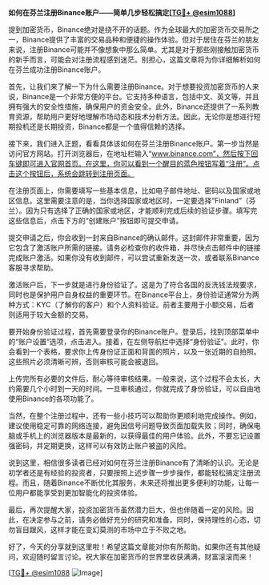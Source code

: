 **如何在芬兰注册Binance账户——简单几步轻松搞定[[TG💪+ @esim1088](https://t.me/s/esim1088)]**

提到加密货币，Binance绝对是绕不开的话题。作为全球最大的加密货币交易所之一，Binance提供了丰富的交易品种和便捷的操作体验。但对于居住在芬兰的朋友来说，注册Binance可能并不像想象中那么简单。尤其是对于那些刚接触加密货币的新手而言，可能会对注册流程感到迷茫。别担心，这篇文章将为你详细解析如何在芬兰成功注册Binance账户。

首先，让我们来了解一下为什么需要注册Binance。对于想要投资加密货币的人来说，Binance是一个非常方便的平台。它支持多种语言，包括中文、英文等，并且拥有强大的安全性措施，确保用户的资金安全。此外，Binance还提供了一系列教育资源，帮助用户更好地理解市场动态和技术分析方法。因此，无论你是想进行短期投机还是长期投资，Binance都是一个值得信赖的选择。

接下来，我们进入正题，看看具体该如何在芬兰注册Binance账户。第一步当然是访问官方网站。打开浏览器后，在地址栏输入“www.binance.com”，然后按下回车键即可进入官网首页。在这里，你可以看到一个醒目的蓝色按钮写着“注册”。点击这个按钮后，系统会跳转到注册页面。

在注册页面上，你需要填写一些基本信息，比如电子邮件地址、密码以及国家或地区信息。这里需要注意的是，当你选择国家或地区时，一定要选择“Finland”（芬兰）。因为只有选择了正确的国家或地区，才能顺利完成后续的验证步骤。填写完这些信息后，点击下方的“创建账户”按钮即可提交申请。

提交申请之后，你会收到一封来自Binance的确认邮件。这封邮件非常重要，因为它包含了激活账户所需的链接。请务必检查你的收件箱，并尽快点击邮件中的链接完成账户激活。如果你没有收到邮件，可以尝试重新发送一次，或者联系Binance客服寻求帮助。

激活账户后，下一步就是进行身份验证了。这是为了符合各国的反洗钱法规要求，同时也是保护用户自身权益的重要环节。在Binance平台上，身份验证通常分为两种方式：KYC（了解你的客户）和个人资料验证。前者主要用于小额交易，后者则适用于较大金额的交易。

要开始身份验证过程，首先需要登录你的Binance账户。登录后，找到顶部菜单中的“账户设置”选项，点击进入。接着，在左侧导航栏中选择“身份验证”。此时，你会看到一个表格，要求你上传身份证正面和背面的照片，以及一张近期的自拍照。这些照片必须清晰可辨，否则审核可能会被退回。

上传完所有必要的文件后，耐心等待审核结果。一般来说，这个过程不会太长，大约需要几个小时到一天的时间。一旦审核通过，你就完成了身份验证，可以自由地使用Binance的各项功能了。

当然，在整个注册过程中，还有一些小技巧可以帮助你更顺利地完成操作。例如，建议使用稳定可靠的网络连接，避免因信号问题导致页面加载失败；同时，确保电脑或手机上的浏览器版本是最新的，以获得最佳的用户体验。此外，不要忘记设置强密码，并定期更换，这样可以有效防止账户被盗的风险。

说到这里，相信很多读者已经对如何在芬兰注册Binance有了清晰的认识。无论是初学者还是有经验的投资者，只要按照上述步骤一步步操作，都能轻松搞定注册流程。而且，随着Binance不断优化其服务，未来还将推出更多便利的功能，让每一位用户都能享受到更加智能化的投资体验。

最后，再次提醒大家，投资加密货币虽然潜力巨大，但也伴随着一定的风险。因此，在决定参与之前，请务必做好充分的研究和准备。同时，保持理性的心态，切勿盲目跟风，这样才能在变幻莫测的市场中立于不败之地。

好了，今天的分享就到这里啦！希望这篇文章能对你有所帮助。如果你还有其他疑问，欢迎随时留言讨论。祝大家在加密货币的世界里收获满满，财富滚滚而来！

[[TG💪+ @esim1088](https://t.me/s/esim1088) ![Image](https://i.postimg.cc/4NQfJmqS/Snipaste-2025-05-13-00-14-12.png)]